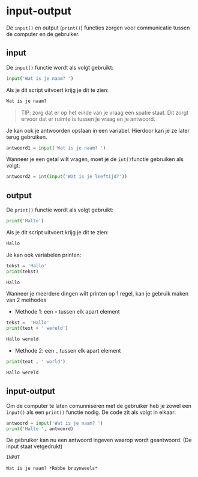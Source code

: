 # input-output
De `input()` en output (`print()`) functies zorgen 
voor communicatie tussen de computer en de gebruiker.


## input
De `input()` functie wordt als volgt gebruikt:
```python
input('Wat is je naam? ')
```

Als je dit script uitvoert krijg je dit te zien:
```md
Wat is je naam? 
```

>TIP: zorg dat er op het einde van je vraag een spatie staat.
Dit zorgt ervoor dat er ruimte is tussen je vraag en je antwoord.

Je kan ook je antwoorden opslaan in een variabel. Hierdoor kan je ze later terug gebruiken.
```python
antwoord1 = input('Wat is je naam? ')
```

Wanneer je een getal wilt vragen, moet je de `int()`functie gebruiken als volgt:
```python
antwoord2 = int(input('Wat is je leeftijd?'))
```

## output
De `print()` functie wordt als volgt gebruikt:
```python
print('Hallo')
```

Als je dit script uitvoert krijg je dit te zien:
```md
Hallo
```

Je kan ook variabelen printen:
```python
tekst = 'Hallo'
print(tekst)
```
```md
Hallo
```
Wanneer je meerdere dingen wilt printen op 1 regel, kan je gebruik maken van 2 methodes

- Methode 1: een `+` tussen elk apart element
```python
tekst =  'Hallo'
print(text + ' wereld')
```
```md
Hallo wereld
```
- Methode 2: een `,` tussen elk apart element
```python
print(text , ' world')
```
```md
Hallo wereld
```

## input-output
Om de computer te laten comunniseren met de gebruiker heb je zowel een `input()` als een `print()` functie nodig.
De code zit als volgt in elkaar:
```python
antwoord = input('Wat is je naam? ')
print('Hallo ', antwoord)
```
De gebruiker kan nu een antwoord ingeven waarop wordt geantwoord. (De input staat vetgedrukt)
```md
INPUT

Wat is je naam? *Robbe bruynweels*
```
